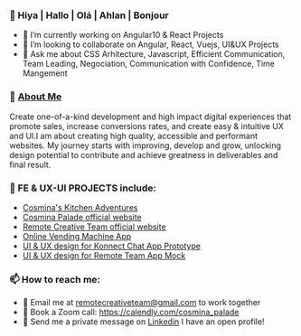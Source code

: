 ###  👋 Hiya | Hallo | Olá | Ahlan | Bonjour

- 🔭 I’m currently working on Angular10 & React Projects
- 👯 I’m looking to collaborate on Angular, React, Vuejs, UI&UX Projects
- 💬 Ask me about CSS Arhitecture, Javascript, Efficient Communication, Team Leading, Negociation, Communication with Confidence, Time Mangement

### 🌟 [About Me](cosmina-palade.com)
Create one-of-a-kind development and high impact digital experiences that promote sales, increase conversions rates, and create easy & intuitive UX and UI.I am about creating high quality, accessible and performant websites. My journey starts with improving, develop and grow, unlocking design potential to contribute and achieve greatness in deliverables and final result.

### 🌟 FE & UX-UI PROJECTS include:
- [Cosmina's Kitchen Adventures](cosminanutrition.org)
- [Cosmina Palade official website](cosmina-palade.com)
- [Remote Creative Team official website](remotecreativeteam.com)
- [Online Vending Machine App](https://cosminap.github.io/vending-machine)
- [UI & UX design for Konnect Chat App Prototype](https://cosmina-palade.com/Designs/Konnect.jpg)
- [UI & UX design for Remote Team App Mock](https://cosmina-palade.com/Designs/RemoteTeamApp.jpg)

###  📫 How to reach me: 
- 📧 Email me at remotecreativeteam@gmail.com to work together
- 📱 Book a Zoom call: https://calendly.com/cosmina_palade
- 💬 Send me a private message on [Linkedin](https://www.linkedin.com/in/cosminapalade/) I have an open profile!

